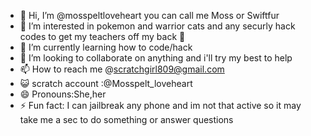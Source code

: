 - 👋 Hi, I’m @mosspeltloveheart you can call me Moss or Swiftfur
- 👀 I’m interested in pokemon and warrior cats and any securly hack codes to get my teachers off my back 🤫
- 🌱 I’m currently learning how to code/hack
- 💞️ I’m looking to collaborate on anything and i'll try my best to help
- 📫 How to reach me @scratchgirl809@gmail.com
- 😺 scratch account :@Mosspelt_loveheart
- 😄 Pronouns:She,her
- ⚡ Fun fact: I can jailbreak any phone and im not that active so it may take me a sec to do something or answer questions
<!---
mosspeltloveheart/mosspeltloveheart is a ✨ special ✨ repository because its `README.md` (this file) appears on your GitHub profile.
You can click the Preview link to take a look at your changes.
--->
